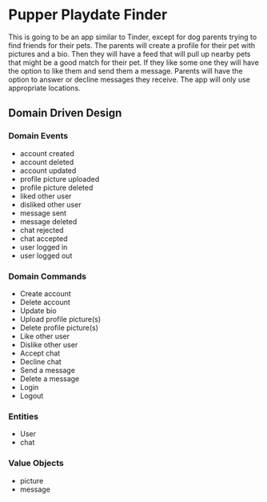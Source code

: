 # Pupper Playdate Finder

This is going to be an app similar to Tinder, except for dog parents trying to find friends for their pets. The parents will create a profile for their pet with pictures and a bio. Then they will have a feed that will pull up nearby pets that might be a good match for their pet. If they like some one they will have the option to like them and send them a message. Parents will have the option to answer or decline messages they receive. The app will only use appropriate locations.

## Domain Driven Design

### Domain Events
- account created
- account deleted
- account updated
- profile picture uploaded
- profile picture deleted
- liked other user
- disliked other user
- message sent
- message deleted
- chat rejected
- chat accepted
- user logged in
- user logged out

### Domain Commands
- Create account
- Delete account
- Update bio
- Upload profile picture(s)
- Delete profile picture(s)
- Like other user
- Dislike other user
- Accept chat 
- Decline chat
- Send a message
- Delete a message
- Login
- Logout

### Entities
- User
- chat

### Value Objects
- picture
- message